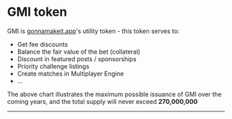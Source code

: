 # GMI token

GMI is [gonnamakeit.app](http://gonnamakeit.app)'s utility token - this token serves to:

* Get fee discounts
* Balance the fair value of the bet (collateral)
* Discount in featured posts / sponsorships
* Priority challenge listings
* Create matches in Multiplayer Engine
* ...

The above chart illustrates the maximum possible issuance of GMI over the coming years, and the total supply will never exceed **270,000,000**

****
